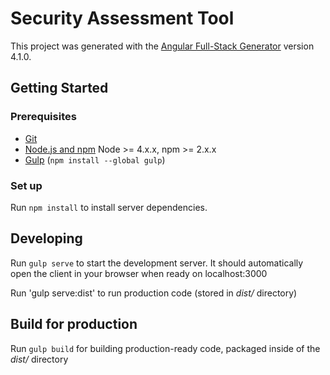 # Security Assessment Tool

This project was generated with the [Angular Full-Stack Generator](https://github.com/DaftMonk/generator-angular-fullstack) version 4.1.0.

## Getting Started

### Prerequisites

- [Git](https://git-scm.com/)
- [Node.js and npm](nodejs.org) Node >= 4.x.x, npm >= 2.x.x
- [Gulp](http://gulpjs.com/) (`npm install --global gulp`)

### Set up

Run `npm install` to install server dependencies.

## Developing

Run `gulp serve` to start the development server. It should automatically open the client in your browser when ready on localhost:3000

Run 'gulp serve:dist' to run production code (stored in _dist/_ directory)

## Build for production

Run `gulp build` for building production-ready code, packaged inside of the _dist/_ directory
